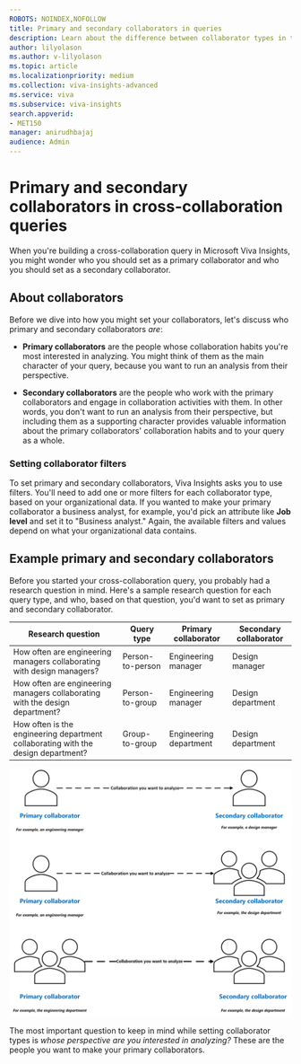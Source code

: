 ```yaml
---
ROBOTS: NOINDEX,NOFOLLOW
title: Primary and secondary collaborators in queries
description: Learn about the difference between collaborator types in the advanced insights app
author: lilyolason
ms.author: v-lilyolason
ms.topic: article
ms.localizationpriority: medium 
ms.collection: viva-insights-advanced 
ms.service: viva 
ms.subservice: viva-insights 
search.appverid: 
- MET150 
manager: anirudhbajaj
audience: Admin
---
```


# Primary and secondary collaborators in cross-collaboration queries

When you're building a cross-collaboration query in Microsoft Viva Insights, you might wonder who you should set as a primary collaborator and who you should set as a secondary collaborator.

## About collaborators 

Before we dive into how you might set your collaborators, let's discuss who primary and secondary collaborators *are*:

* **Primary collaborators** are the people whose collaboration habits you're most interested in analyzing. You might think of them as the main character of your query, because you want to run an analysis from their perspective. 

* **Secondary collaborators** are the people who work with the primary collaborators and engage in collaboration activities with them. In other words, you don't want to run an analysis from their perspective, but including them as a supporting character provides valuable information about the primary collaborators' collaboration habits and to your query as a whole.

### Setting collaborator filters

To set primary and secondary collaborators, Viva Insights asks you to use filters. You'll need to add one or more filters for each collaborator type, based on your organizational data. If you wanted to make your primary collaborator a business analyst, for example, you'd pick an attribute like **Job level** and set it to "Business analyst." Again, the available filters and values depend on what your organizational data contains.

## Example primary and secondary collaborators

Before you started your cross-collaboration query, you probably had a research question in mind. Here's a sample research question for each query type, and who, based on that question, you'd want to set as primary and secondary collaborator.


|Research question| Query type| Primary collaborator| Secondary collaborator
|----|----|----|----|
|How often are engineering managers collaborating with design managers?| Person-to-person|Engineering manager|Design manager|
|How often are engineering managers collaborating with the design department?|Person-to-group|Engineering manager|Design department|
|How often is the engineering department collaborating with the design department?|Group-to-group| Engineering department|Design department

![query types](../images/analyst-ccqueries.png)

The most important question to keep in mind while setting collaborator types is *whose perspective are you interested in analyzing?* These are the people you want to make your primary collaborators.